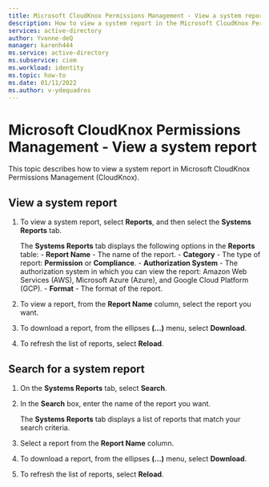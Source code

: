 ```yaml
---
title: Microsoft CloudKnox Permissions Management - View a system report
description: How to view a system report in the Microsoft CloudKnox Permissions Management.
services: active-directory
author: Yvonne-deQ
manager: karenh444
ms.service: active-directory
ms.subservice: ciem
ms.workload: identity
ms.topic: how-to
ms.date: 01/11/2022
ms.author: v-ydequadros
---
```


# Microsoft CloudKnox Permissions Management - View a system report

This topic describes how to view a system report in Microsoft CloudKnox Permissions Management (CloudKnox).

## View a system report 

1. To view a system report, select **Reports**, and then select the **Systems Reports** tab.

    The **Systems Reports** tab displays the following options in the **Reports** table:
        - **Report Name** - The name of the report.
        - **Category** - The type of report: **Permission** or **Compliance**.
        - **Authorization System** - The authorization system in which you can view the report: Amazon Web Services (AWS), Microsoft Azure (Azure), and Google Cloud Platform (GCP).
        - **Format** - The format of the report.

2. To view a report, from the **Report Name** column, select the report you want.
3. To download a report, from the ellipses **(...)** menu, select **Download**.
4. To refresh the list of reports, select **Reload**.

## Search for a system report 

1. On the **Systems Reports** tab, select **Search**.
2. In the **Search** box, enter the name of the report you want.

    The **Systems Reports** tab displays a list of reports that match your search criteria. 
3. Select a report from the **Report Name** column.
4. To download a report, from the ellipses **(...)** menu, select **Download**.
5. To refresh the list of reports, select **Reload**.



<!---## Next steps--->

<!---For information about how to create and view a custom report, see [Create and view a custom report](cloudknox-report-create-custom-report.html).--->
<!---For a list of available system reports, see [List of system reports](cloudknox-all-reports.html).--->
<!---For a detailed overview of available system reports, see [Overview of available system reports}(cloudknox-product-reports.html).--->
<!---For information about how to create and view the Permissions Analytics report, see [The Permissions Analytics report](cloudknox-product-permissions-analytics-reports).--->
